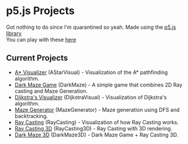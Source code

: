 # p5.js Projects
Got nothing to do since I'm quarantined so yeah. Made using the [p5.js library](https://www.p5js.org)  
You can play with these [here](https://vspecky.github.io/BrowserCanvasProjects/index.html)
## Current Projects
- [A* Visualizer](https://vspecky.github.io/BrowserCanvasProjects/AStarVisual/index.html) (AStarVisual) - Visualization of the A* pathfinding algorithm.
- [Dark Maze Game](https://vspecky.github.io/BrowserCanvasProjects/DarkMaze/index.html) (DarkMaze) - A simple game that combines 2D Ray casting and Maze Generation.
- [Dijkstra's Visualizer](https://vspecky.github.io/BrowserCanvasProjects/DijkstraVisual/index.html) (DijkstraVisual) - Visualization of Dijkstra's algorithm.
- [Maze Generator](https://vspecky.github.io/BrowserCanvasProjects/MazeGenerator/index.html) (MazeGenerator) - Maze generation using DFS and backtracking.
- [Ray Casting](https://vspecky.github.io/BrowserCanvasProjects/RayCasting/index.html) (RayCasting) - Visualization of how Ray Casting works.
- [Ray Casting 3D](https://vspecky.github.io/BrowserCanvasProjects/RayCasting3D/index.html) (RayCasting3D) - Ray Casting with 3D rendering.
- [Dark Maze 3D](https://vspecky.github.io/BrowserCanvasProjects/DarkMaze3D/index.html) (DarkMaze3D) - Dark Maze Game + Ray Casting 3D.